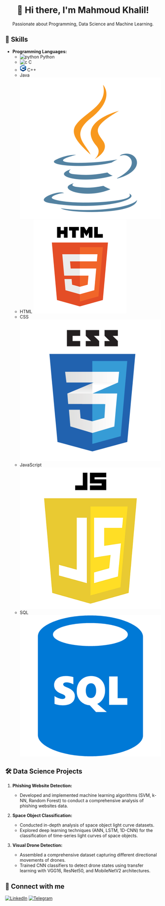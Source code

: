 <div align="center">

# 👋 Hi there, I'm Mahmoud Khalil!

Passionate about Programming, Data Science and Machine Learning.

</div>

## 🚀 Skills

- **Programming Languages:**
  - <img src="https://img.icons8.com/color/15/000000/python.png" alt="python"/> Python
  - <img src="https://img.icons8.com/color/15/000000/c-programming.png" alt="c"/> C
  - ![C++ Icon](images/cpp-logo.png) C++
  - Java ![Java Icon](images/java-logo.png)
  - HTML ![HTML Icon](images/html-logo.png)
  - CSS ![CSS Icon](images/css-logo.png)
  - JavaScript ![JavaScript Icon](images/javascript-logo.png)
  - SQL ![SQL Icon](images/sql-logo.png)

## 🛠️ Data Science Projects

1. **Phishing Website Detection:**
   - Developed and implemented machine learning algorithms (SVM, k-NN, Random Forest) to conduct a comprehensive analysis of phishing websites data.

2. **Space Object Classification:**
   - Conducted in-depth analysis of space object light curve datasets.
   - Explored deep learning techniques (ANN, LSTM, 1D-CNN) for the classification of time-series light curves of space objects.

3. **Visual Drone Detection:**
   - Assembled a comprehensive dataset capturing different directional movements of drones.
   - Trained CNN classifiers to detect drone states using transfer learning with VGG16, ResNet50, and MobileNetV2 architectures.

## 🔗 Connect with me

[![LinkedIn](images/linkedin-icon.png)](linkedin.com/in/mahmoudmkhalil) [![Telegram](images/telegram-icon.png)](https://t.me/m94khalil)
